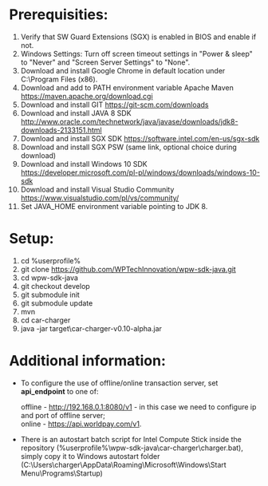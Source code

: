 # Prerequisities:
1. Verify that SW Guard Extensions (SGX) is enabled in BIOS and enable if not.
2. Windows Settings: Turn off screen timeout settings in "Power & sleep" to "Never" and "Screen Server Settings" to "None".
3. Download and install Google Chrome in default location under C:\Program Files (x86).
4. Download and add to PATH environment variable Apache Maven https://maven.apache.org/download.cgi
5. Download and install GIT https://git-scm.com/downloads
6. Download and install JAVA 8 SDK http://www.oracle.com/technetwork/java/javase/downloads/jdk8-downloads-2133151.html
7. Download and install SGX SDK https://software.intel.com/en-us/sgx-sdk
8. Download and install SGX PSW (same link, optional choice during download)
9. Download and install Windows 10 SDK https://developer.microsoft.com/pl-pl/windows/downloads/windows-10-sdk
10. Download and install Visual Studio Community https://www.visualstudio.com/pl/vs/community/
11. Set JAVA_HOME environment variable pointing to JDK 8.
# Setup:
1. cd %userprofile%
2. git clone https://github.com/WPTechInnovation/wpw-sdk-java.git
3. cd wpw-sdk-java
3. git checkout develop
4. git submodule init
5. git submodule update
6. mvn
7. cd car-charger
8. java -jar target\car-charger-v0.10-alpha.jar
# Additional information:
* To configure the use of offline/online transaction server, set **api_endpoint** to one of:

  offline - http://192.168.0.1:8080/v1 - in this case we need to configure ip and port of offline server;  
  online - https://api.worldpay.com/v1.  
* There is an autostart batch script for Intel Compute Stick inside the repository (%userprofile%\wpw-sdk-java\car-charger\charger.bat), simply copy it to Windows autostart folder (C:\Users\charger\AppData\Roaming\Microsoft\Windows\Start Menu\Programs\Startup)
